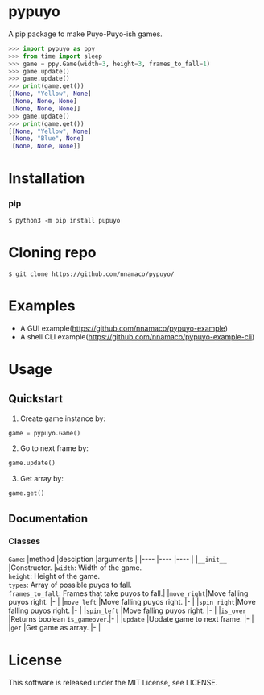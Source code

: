 # pypuyo
A pip package to make Puyo-Puyo-ish games.
```python
>>> import pypuyo as ppy
>>> from time import sleep
>>> game = ppy.Game(width=3, height=3, frames_to_fall=1)
>>> game.update()
>>> game.update()
>>> print(game.get())
[[None, "Yellow", None]
 [None, None, None]
 [None, None, None]]
>>> game.update()
>>> print(game.get())
[[None, "Yellow", None]
 [None, "Blue", None]
 [None, None, None]]
```
# Installation
### pip
`$ python3 -m pip install pupuyo`
# Cloning repo
`$ git clone https://github.com/nnamaco/pypuyo/`
# Examples
- A GUI example(https://github.com/nnamaco/pypuyo-example)
- A shell CLI example(https://github.com/nnamaco/pypuyo-example-cli)
# Usage
## Quickstart
1. Create game instance by:
```python
game = pypuyo.Game()
```
2. Go to next frame by:
```python
game.update()
```
3. Get array by:
```python
game.get()
```
## Documentation
### Classes
`Game`:
|method      |desciption                    |arguments                                        |
|----        |----                          |----                                             | 
|`__init__`  |Constructor.                  |`width`: Width of the game.<br>`height`: Height of the game.<br>`types`: Array of possible puyos to fall.<br>`frames_to_fall`: Frames that take puyos to fall.|
|`move_right`|Move falling puyos right.     |-                                                |
|`move_left` |Move falling puyos right.     |-                                                |
|`spin_right`|Move falling puyos right.     |-                                                |
|`spin_left` |Move falling puyos right.     |-                                                |
|`is_over`   |Returns boolean `is_gameover`.|-                                                |
|`update`    |Update game to next frame.    |-                                                |
|`get`       |Get game as array.            |-                                                |
# License
This software is released under the MIT License, see LICENSE.
